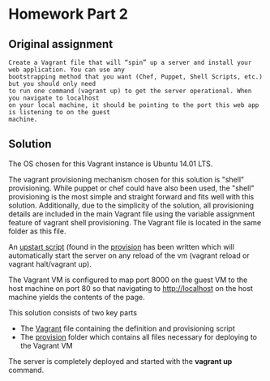 Homework Part 2 
===============

Original assignment
-------------------

	Create a Vagrant file that will “spin” up a server and install your web application. You can use any
	bootstrapping method that you want (Chef, Puppet, Shell Scripts, etc.) but you should only need
	to run one command (vagrant up) to get the server operational. When you navigate to localhost
	on your local machine, it should be pointing to the port this web app is listening to on the guest
	machine.

Solution
--------

The OS chosen for this Vagrant instance is Ubuntu 14.01 LTS. 

The vagrant provisioning mechanism chosen for this solution is "shell" provisioning. While puppet or chef could have also been used, the "shell" provisioning is the most simple and straight forward and fits well with this solution.  Additionally, due to the simplicity of the solution, all provisioning details are included in the main Vagrant file using the variable assignment feature of vagrant shell provisioning.  The Vagrant file is located in the same folder as this file.

An [upstart script](provision/szmon.conf) (found in the [provision](provision) has been written which will automatically start the server on any reload of the vm (vagrant reload or vagrant halt/vagrant up).

The Vagrant VM is configured to map port 8000 on the guest VM to the host machine on port 80 so that navigating to [http://localhost](http://localhost) on the host machine yields the contents of the page.

This solution consists of two key parts
 
 - The [Vagrant](VagrantFile) file containing the definition and provisioning script
 - The [provision](provision) folder which contains all files necessary for deploying to the Vagrant VM

The server is completely deployed and started with the **vagrant up** command.